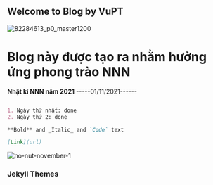 
## Welcome to Blog by VuPT
![82284613_p0_master1200](https://user-images.githubusercontent.com/77707528/139798849-55856110-5073-4db8-afde-c523fdc0f66b.jpg)
# Blog này được tạo ra nhằm hưởng ứng phong trào NNN

**Nhật kí NNN năm 2021** -----01/11/2021------
```markdown

1. Ngày thứ nhất: done
2. Ngày thứ 2: done

**Bold** and _Italic_ and `Code` text

[Link](url)
```
![no-nut-november-1](https://user-images.githubusercontent.com/77707528/139785775-7387eabe-ae51-43cd-9f64-d0086a1849fb.jpg)

### Jekyll Themes

